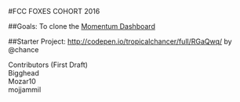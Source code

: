 #FCC FOXES COHORT 2016

##Goals:
To clone the [Momentum Dashboard](https://momentumdash.com/)

##Starter Project:
http://codepen.io/tropicalchancer/full/RGaQwq/ by @chance


Contributors (First Draft)</br>
Bigghead</br>
Mozar10</br>
mojjammil
